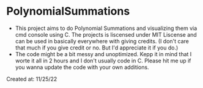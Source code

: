 # PolynomialSummations

* This project aims to do Polynomial Summations and visualizing them via cmd console using C. The projects is liscensed under MIT Liscense and can be used in basically everywhere with giving credits. (I don't care that much if you give credit or no. But I'd appreciate it if you do.)
* The code might be a bit messy and unoptimized. Kepp it in mind that I worte it all in 2 hours and I don't usually code in C. Please hit me up if you wanna update the code with your own additions.

Created at: 11/25/22
